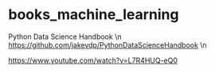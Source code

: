 # books_machine_learning

Python Data Science Handbook \n
https://github.com/jakevdp/PythonDataScienceHandbook \n

https://www.youtube.com/watch?v=L7R4HUQ-eQ0
